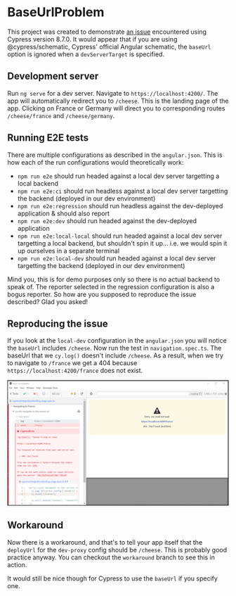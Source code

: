 # BaseUrlProblem

This project was created to demonstrate [an issue](https://github.com/cypress-io/cypress/issues/18745) encountered using Cypress version 8.7.0. It would appear that if you are using @cypress/schematic, Cypress' official Angular schematic, the `baseUrl` option is ignored when a `devServerTarget` is specified.

## Development server

Run `ng serve` for a dev server. Navigate to `https://localhost:4200/`. The app will automatically redirect you to `/cheese`. This is the landing page of the app. Clicking on France or Germany will direct you to corresponding routes `/cheese/france` and `/cheese/germany`.

## Running E2E tests

There are multiple configurations as described in the `angular.json`. This is how each of the run configurations would theoretically work:

 - `npm run e2e` should run headed against a local dev server targetting a local backend
 - `npm run e2e:ci` should run headless against a local dev server targetting the backend (deployed in our dev environment)
 - `npm run e2e:regression` should run headless against the dev-deployed application & should also report
 - `npm run e2e:dev` should run headed against the dev-deployed application
 - `npm run e2e:local-local` should run headed against a local dev server targetting a local backend, but shouldn't spin it up... i.e. we would spin it up ourselves in a separate terminal
 - `npm run e2e:local-dev` should run headed against a local dev server targetting the backend (deployed in our dev environment)

Mind you, this is for demo purposes only so there is no actual backend to speak of. The reporter selected in the regression configuration is also a bogus reporter. So how are you supposed to reproduce the issue described? Glad you asked!

## Reproducing the issue

If you look at the `local-dev` configuration in the `angular.json` you will notice the `baseUrl` includes `/cheese`. Now run the test in `navigation.spec.ts`. The baseUrl that we `cy.log()` doesn't include `/cheese`. As a result, when we try to navigate to `/france` we get a 404 because `https://localhost:4200/france` does not exist.

![](screenshot.png)

## Workaround

Now there is a workaround, and that's to tell your app itself that the `deployUrl` for the `dev-proxy` config should be `/cheese`. This is probably good practice anyway. You can checkout the `workaround` branch to see this in action.

It would still be nice though for Cypress to use the `baseUrl` if you specify one.
